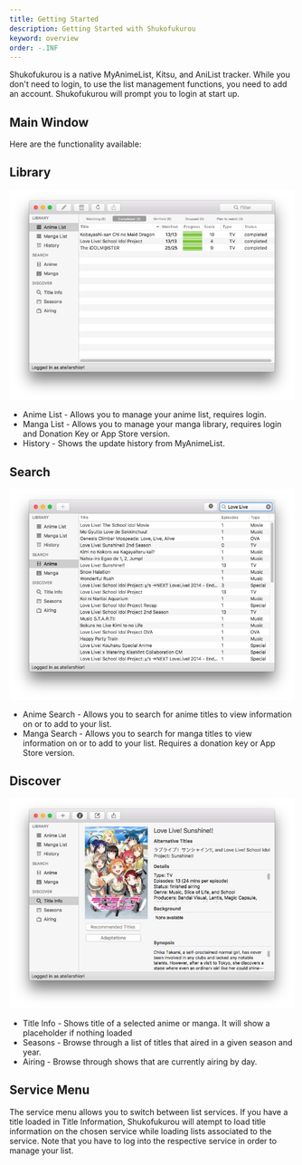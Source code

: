 ```yaml
---
title: Getting Started
description: Getting Started with Shukofukurou
keyword: overview
order: -.INF
---
```


Shukofukurou is a native MyAnimeList, Kitsu, and AniList tracker. While you don't need to login, to use the list management functions, you need to add an account. Shukofukurou will prompt you to login at start up.

## Main Window
Here are the functionality available:
## Library
![](listview.jpg)
* Anime List - Allows you to manage your anime list, requires login.
* Manga List - Allows you to manage your manga library, requires login and Donation Key or App Store version.
* History - Shows the update history from MyAnimeList.

## Search
![](search.jpg)
* Anime Search - Allows you to search for anime titles to view information on or to add to your list.
* Manga Search - Allows you to search for manga titles to view information on or to add to your list. Requires a donation key or App Store version.

## Discover
![](info.jpg)
* Title Info - Shows title of a selected anime or manga. It will show a placeholder if nothing loaded
* Seasons - Browse through a list of titles that aired in a given season and year.
* Airing - Browse through shows that are currently airing by day.

## Service Menu
The service menu allows you to switch between list services. If you have a title loaded in Title Information, Shukofukurou will atempt to load title information on the chosen service while loading lists associated to the service. Note that you have to log into the respective service in order to manage your list.

